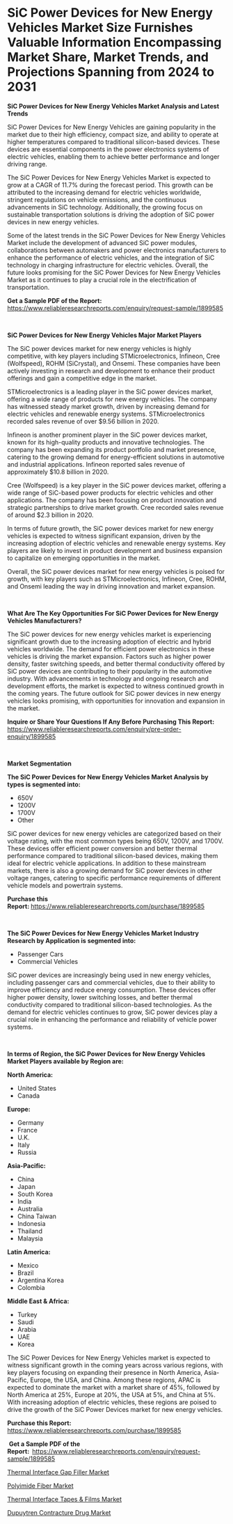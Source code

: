 <p><h1>SiC Power Devices for New Energy Vehicles Market Size Furnishes Valuable Information Encompassing Market Share, Market Trends, and Projections Spanning from 2024 to 2031</h1></p><p><strong>SiC Power Devices for New Energy Vehicles Market Analysis and Latest Trends</strong></p>
<p><p>SiC Power Devices for New Energy Vehicles are gaining popularity in the market due to their high efficiency, compact size, and ability to operate at higher temperatures compared to traditional silicon-based devices. These devices are essential components in the power electronics systems of electric vehicles, enabling them to achieve better performance and longer driving range.</p><p>The SiC Power Devices for New Energy Vehicles Market is expected to grow at a CAGR of 11.7% during the forecast period. This growth can be attributed to the increasing demand for electric vehicles worldwide, stringent regulations on vehicle emissions, and the continuous advancements in SiC technology. Additionally, the growing focus on sustainable transportation solutions is driving the adoption of SiC power devices in new energy vehicles.</p><p>Some of the latest trends in the SiC Power Devices for New Energy Vehicles Market include the development of advanced SiC power modules, collaborations between automakers and power electronics manufacturers to enhance the performance of electric vehicles, and the integration of SiC technology in charging infrastructure for electric vehicles. Overall, the future looks promising for the SiC Power Devices for New Energy Vehicles Market as it continues to play a crucial role in the electrification of transportation.</p></p>
<p><strong>Get a Sample PDF of the Report:&nbsp;</strong> <a href="https://www.reliableresearchreports.com/enquiry/request-sample/1899585">https://www.reliableresearchreports.com/enquiry/request-sample/1899585</a></p>
<p>&nbsp;</p>
<p><strong>SiC Power Devices for New Energy Vehicles Major Market Players</strong></p>
<p><p>The SiC power devices market for new energy vehicles is highly competitive, with key players including STMicroelectronics, Infineon, Cree (Wolfspeed), ROHM (SiCrystal), and Onsemi. These companies have been actively investing in research and development to enhance their product offerings and gain a competitive edge in the market.</p><p>STMicroelectronics is a leading player in the SiC power devices market, offering a wide range of products for new energy vehicles. The company has witnessed steady market growth, driven by increasing demand for electric vehicles and renewable energy systems. STMicroelectronics recorded sales revenue of over $9.56 billion in 2020.</p><p>Infineon is another prominent player in the SiC power devices market, known for its high-quality products and innovative technologies. The company has been expanding its product portfolio and market presence, catering to the growing demand for energy-efficient solutions in automotive and industrial applications. Infineon reported sales revenue of approximately $10.8 billion in 2020.</p><p>Cree (Wolfspeed) is a key player in the SiC power devices market, offering a wide range of SiC-based power products for electric vehicles and other applications. The company has been focusing on product innovation and strategic partnerships to drive market growth. Cree recorded sales revenue of around $2.3 billion in 2020.</p><p>In terms of future growth, the SiC power devices market for new energy vehicles is expected to witness significant expansion, driven by the increasing adoption of electric vehicles and renewable energy systems. Key players are likely to invest in product development and business expansion to capitalize on emerging opportunities in the market.</p><p>Overall, the SiC power devices market for new energy vehicles is poised for growth, with key players such as STMicroelectronics, Infineon, Cree, ROHM, and Onsemi leading the way in driving innovation and market expansion.</p></p>
<p>&nbsp;</p>
<p><strong>What Are The Key Opportunities For SiC Power Devices for New Energy Vehicles Manufacturers?</strong></p>
<p><p>The SiC power devices for new energy vehicles market is experiencing significant growth due to the increasing adoption of electric and hybrid vehicles worldwide. The demand for efficient power electronics in these vehicles is driving the market expansion. Factors such as higher power density, faster switching speeds, and better thermal conductivity offered by SiC power devices are contributing to their popularity in the automotive industry. With advancements in technology and ongoing research and development efforts, the market is expected to witness continued growth in the coming years. The future outlook for SiC power devices in new energy vehicles looks promising, with opportunities for innovation and expansion in the market.</p></p>
<p><strong>Inquire or Share Your Questions If Any Before Purchasing This Report:</strong> <a href="https://www.reliableresearchreports.com/enquiry/pre-order-enquiry/1899585">https://www.reliableresearchreports.com/enquiry/pre-order-enquiry/1899585</a></p>
<p>&nbsp;</p>
<p><strong>Market Segmentation</strong></p>
<p><strong>The SiC Power Devices for New Energy Vehicles Market Analysis by types is segmented into:</strong></p>
<p><ul><li>650V</li><li>1200V</li><li>1700V</li><li>Other</li></ul></p>
<p><p>SiC power devices for new energy vehicles are categorized based on their voltage rating, with the most common types being 650V, 1200V, and 1700V. These devices offer efficient power conversion and better thermal performance compared to traditional silicon-based devices, making them ideal for electric vehicle applications. In addition to these mainstream markets, there is also a growing demand for SiC power devices in other voltage ranges, catering to specific performance requirements of different vehicle models and powertrain systems.</p></p>
<p><strong>Purchase this Report:&nbsp;</strong><a href="https://www.reliableresearchreports.com/purchase/1899585">https://www.reliableresearchreports.com/purchase/1899585</a></p>
<p>&nbsp;</p>
<p><strong>The SiC Power Devices for New Energy Vehicles Market Industry Research by Application is segmented into:</strong></p>
<p><ul><li>Passenger Cars</li><li>Commercial Vehicles</li></ul></p>
<p><p>SiC power devices are increasingly being used in new energy vehicles, including passenger cars and commercial vehicles, due to their ability to improve efficiency and reduce energy consumption. These devices offer higher power density, lower switching losses, and better thermal conductivity compared to traditional silicon-based technologies. As the demand for electric vehicles continues to grow, SiC power devices play a crucial role in enhancing the performance and reliability of vehicle power systems.</p></p>
<p>&nbsp;</p>
<p><strong>In terms of Region, the SiC Power Devices for New Energy Vehicles Market Players available by Region are:</strong></p>
<p>
    <p> <strong> North America: </strong>
        <ul>
            <li>United States</li>
            <li>Canada</li>
        </ul>
        </p> 
    <p> <strong> Europe: </strong>
        <ul>
            <li>Germany</li>
            <li>France</li>
            <li>U.K.</li>
            <li>Italy</li>
            <li>Russia</li>
        </ul>
        </p> 
    <p> <strong> Asia-Pacific: </strong>
        <ul>
            <li>China</li>
            <li>Japan</li>
            <li>South Korea</li>
            <li>India</li>
            <li>Australia</li>
            <li>China Taiwan</li>
            <li>Indonesia</li>
            <li>Thailand</li>
            <li>Malaysia</li>
        </ul>
        </p> 
    <p> <strong> Latin America: </strong>
        <ul>
            <li>Mexico</li>
            <li>Brazil</li>
            <li>Argentina Korea</li>
            <li>Colombia</li>
        </ul>
        </p> 
    <p> <strong> Middle East & Africa: </strong>
        <ul>
            <li>Turkey</li>
            <li>Saudi</li>
            <li>Arabia</li>
            <li>UAE</li>
            <li>Korea</li>
        </ul>
    </p>
    </p>
<p><p>The SiC Power Devices for New Energy Vehicles market is expected to witness significant growth in the coming years across various regions, with key players focusing on expanding their presence in North America, Asia-Pacific, Europe, the USA, and China. Among these regions, APAC is expected to dominate the market with a market share of 45%, followed by North America at 25%, Europe at 20%, the USA at 5%, and China at 5%. With increasing adoption of electric vehicles, these regions are poised to drive the growth of the SiC Power Devices market for new energy vehicles.</p></p>
<p><strong>Purchase this Report: </strong><a href="https://www.reliableresearchreports.com/purchase/1899585">https://www.reliableresearchreports.com/purchase/1899585</a></p>
<p>&nbsp;<strong>Get a Sample PDF of the Report:&nbsp;&nbsp;</strong><a href="https://www.reliableresearchreports.com/enquiry/request-sample/1899585">https://www.reliableresearchreports.com/enquiry/request-sample/1899585</a></p>
<p><strong></strong></p>
<p><p><a href="https://view.publitas.com/reportprime-1/thermal-interface-gap-filler-market-research-report-reveals-the-latest-trends-and-opportunities-of-this-market-for-period-from-2023-2030/">Thermal Interface Gap Filler Market</a></p><p><a href="https://butternut-bug-553.notion.site/Polyimide-Fiber-Market-Size-Share-Trends-Analysis-Report-By-Application-Regional-Outlook-Compet-72b6a9d22f664aeab3af26762abd0cba">Polyimide Fiber Market</a></p><p><a href="https://view.publitas.com/reportprime-1/thermal-interface-tapes-films-market-dynamics-2023-2030-also-about-its-market-trends-projections-and-opportunities/">Thermal Interface Tapes & Films Market</a></p><p><a href="https://view.publitas.com/reportprime-1/dupuytren-contracture-drug-market-size-share-trends-analysis-report-by-material-by-type-by-end-user-by-region-and-segment-forecasts-2023-2030/">Dupuytren Contracture Drug Market</a></p></p>